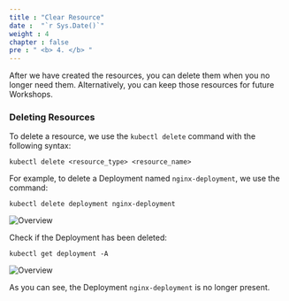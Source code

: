 ```yaml
---
title : "Clear Resource"
date :  "`r Sys.Date()`" 
weight : 4
chapter : false
pre : " <b> 4. </b> "
---
```


After we have created the resources, you can delete them when you no longer need them. Alternatively, you can keep those resources for future Workshops.

### Deleting Resources

To delete a resource, we use the `kubectl delete` command with the following syntax:

    kubectl delete <resource_type> <resource_name>

For example, to delete a Deployment named `nginx-deployment`, we use the command:

    kubectl delete deployment nginx-deployment

![Overview](/fcj-ss2-workshop-001/images/2-Manifest/25.png)

Check if the Deployment has been deleted:

    kubectl get deployment -A

![Overview](/fcj-ss2-workshop-001/images/2-Manifest/26.png)

As you can see, the Deployment `nginx-deployment` is no longer present.
